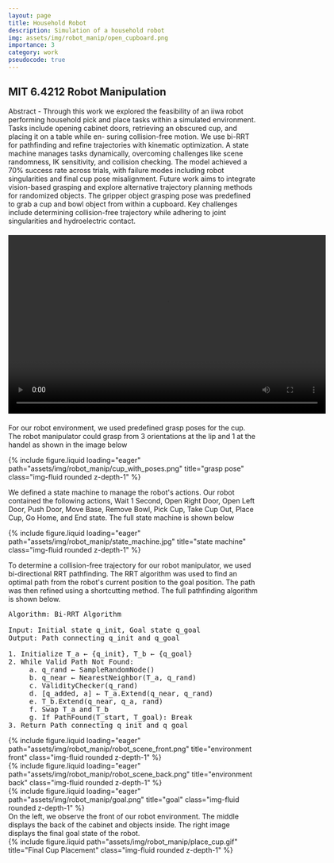 ```yaml
---
layout: page
title: Household Robot
description: Simulation of a household robot
img: assets/img/robot_manip/open_cupboard.png
importance: 3
category: work
pseudocode: true
---
```

## MIT 6.4212 Robot Manipulation

Abstract - Through this work we explored the feasibility of an
iiwa robot performing household pick and place tasks within
a simulated environment. Tasks include opening cabinet doors,
retrieving an obscured cup, and placing it on a table while en-
suring collision-free motion. We use bi-RRT for pathfinding and
refine trajectories with kinematic optimization. A state machine
manages tasks dynamically, overcoming challenges like scene
randomness, IK sensitivity, and collision checking. The model
achieved a 70% success rate across trials, with failure modes
including robot singularities and final cup pose misalignment.
Future work aims to integrate vision-based grasping and explore
alternative trajectory planning methods for randomized objects.
The gripper object grasping pose was predefined to grab a
cup and bowl object from within a cupboard. Key challenges
include determining collision-free trajectory while adhering to
joint singularities and hydroelectric contact.

<div style="text-align: center; margin: 20px 0;">
    <video width="640" height="360" controls>
        <source src="/assets/video/robot_simulatio_w_captions.mp4" type="video/mp4">
        Your browser does not support the video tag.
    </video>
</div>

For our robot environment, we used predefined grasp poses for the cup. The robot manipulator could grasp from 3 orientations at the lip and 1 at the handel as shown in the image below

<div class="row justify-content-sm-center">
    <div class="col-sm-6 mt-3 mt-md-0">
        {% include figure.liquid loading="eager" path="assets/img/robot_manip/cup_with_poses.png" title="grasp pose" class="img-fluid rounded z-depth-1" %}
    </div>
</div>

We defined a state machine to manage the robot's actions. Our robot contained the following actions, Wait 1 Second, Open Right Door, Open Left Door, Push Door, Move Base, Remove Bowl, Pick Cup, Take Cup Out, Place Cup, Go Home, and End state. The full state machine is shown below

<div class="row">
    <div class="col-sm mt-3 mt-md-0">
        {% include figure.liquid loading="eager" path="assets/img/robot_manip/state_machine.jpg" title="state machine" class="img-fluid rounded z-depth-1" %}
    </div>
</div>

To determine a collision-free trajectory for our robot manipulator, we used bi-directional RRT pathfinding. The RRT algorithm was used to find an optimal path from the robot's current position to the goal position. The path was then refined using a shortcutting method. The full pathfinding algorithm is shown below.

<pre class="pseudocode">
Algorithm: Bi-RRT Algorithm

Input: Initial state q_init, Goal state q_goal
Output: Path connecting q_init and q_goal

1. Initialize T_a ← {q_init}, T_b ← {q_goal}
2. While Valid Path Not Found:
     a. q_rand ← SampleRandomNode()
     b. q_near ← NearestNeighbor(T_a, q_rand)
     c. ValidityChecker(q_rand)
     d. [q_added, a] ← T_a.Extend(q_near, q_rand)
     e. T_b.Extend(q_near, q_a, rand)
     f. Swap T_a and T_b
     g. If PathFound(T_start, T_goal): Break
3. Return Path connecting q_init and q_goal
</pre>


<div class="row">
    <div class="col-sm mt-3 mt-md-0">
        {% include figure.liquid loading="eager" path="assets/img/robot_manip/robot_scene_front.png" title="environment front" class="img-fluid rounded z-depth-1" %}
    </div>
    <div class="col-sm mt-3 mt-md-0">
        {% include figure.liquid loading="eager" path="assets/img/robot_manip/robot_scene_back.png" title="environment back" class="img-fluid rounded z-depth-1" %}
    </div>
    <div class="col-sm mt-3 mt-md-0">
        {% include figure.liquid loading="eager" path="assets/img/robot_manip/goal.png" title="goal" class="img-fluid rounded z-depth-1" %}
    </div>
</div>
<div class="caption">
    On the left, we observe the front of our robot environment. The middle displays the back of the cabinet and objects inside. The right image displays the final goal state of the robot.
</div>


<div class="row justify-content-center">
    <div class="col-sm-8">
        {% include figure.liquid path="assets/img/robot_manip/place_cup.gif" title="Final Cup Placement" class="img-fluid rounded z-depth-1" %}
    </div>
</div>

